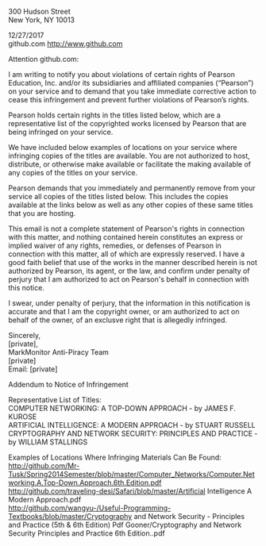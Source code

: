 300 Hudson Street  
New York, NY 10013

12/27/2017  
github.com http://www.github.com

Attention github.com:

I am writing to notify you about violations of certain rights of Pearson Education, Inc. and/or its subsidiaries and affiliated companies (“Pearson”) on your service and to demand that you take immediate corrective action to cease this infringement and prevent further violations of Pearson’s rights.

Pearson holds certain rights in the titles listed below, which are a representative list of the copyrighted works licensed by Pearson that are being infringed on your service.

We have included below examples of locations on your service where infringing copies of the titles are available. You are not authorized to host, distribute, or otherwise make available or facilitate the making available of any copies of the titles on your service.

Pearson demands that you immediately and permanently remove from your service all copies of the titles listed below. This includes the copies available at the links below as well as any other copies of these same titles that you are hosting.

This email is not a complete statement of Pearson's rights in connection with this matter, and nothing contained herein constitutes an express or implied waiver of any rights, remedies, or defenses of Pearson in connection with this matter, all of which are expressly reserved. I have a good faith belief that use of the works in the manner described herein is not authorized by Pearson, its agent, or the law, and confirm under penalty of perjury that I am authorized to act on Pearson's behalf in connection with this notice.

I swear, under penalty of perjury, that the information in this notification is accurate and that I am the copyright owner, or am authorized to act on behalf of the owner, of an exclusve right that is allegedly infringed.

Sincerely,  
[private],  
MarkMonitor Anti-Piracy Team  
[private]  
Email: [private]

Addendum to Notice of Infringement

Representative List of Titles:  
COMPUTER NETWORKING: A TOP-DOWN APPROACH - by JAMES F. KUROSE  
ARTIFICIAL INTELLIGENCE: A MODERN APPROACH - by STUART RUSSELL  
CRYPTOGRAPHY AND NETWORK SECURITY: PRINCIPLES AND PRACTICE - by WILLIAM STALLINGS

Examples of Locations Where Infringing Materials Can Be Found:  
http://github.com/Mr-Tusk/Spring2014Semester/blob/master/Computer_Networks/Computer.Networking.A.Top-Down.Approach.6th.Edition.pdf  
http://github.com/traveling-desi/Safari/blob/master/Artificial Intelligence A Modern Approach.pdf  
http://github.com/wangyu-/Useful-Programming-Textbooks/blob/master/Cryptography and Network Security - Principles and Practice (5th & 6th Edition) Pdf Gooner/Cryptography and Network Security Principles and Practice 6th Edition..pdf
